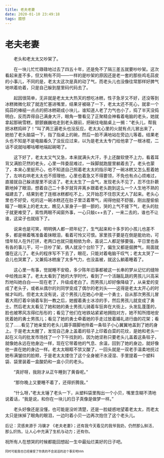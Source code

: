```yaml
---
title: 老夫老妻
date: 2020-01-10 23:49:18
tags: 臆想
---
```


# 老夫老妻

&emsp;&emsp;老头和老太太又吵架了。<br>

<!--more-->

&emsp;&emsp;在一块儿忙忙碌碌地过去了四五十年，还是免不了隔三差五就要吵吵架。这次看起来差不多，但又稍有不同——一样的是吵架的原因还是老一套的那些鸡毛蒜皮的小事儿，不同的是，老太太这次是真的动了气，而老头儿也没像往常那样好脾气地哄着劝着，只是自己躲到屋里码代码去了。<br>

&emsp;&emsp;起因很简单，无非就是老太太大热天的想吃冰糕，性子急牙又不好，还没等到冰糕微微化软了就连忙塞进嘴里，结果牙被硌了一下，老太太还不死心，就拿一个捣蒜的棒槌一点点的把冰糕砸成小块儿，谁知道人老了力气也小了，捣了半天没捣明白，反而弄得自己满身大汗，眼角一瞥看见了正聚精会神看着电脑的老头，她就拿起那碗雪糕，颤颤巍巍地走到老头跟前，把碗往电脑桌上一搁：“老头儿，帮我把冰糕捣碎了！”叫了两三遍老头也没反应，老太太心里的火就有点儿冒出来了，她拍了老头脑袋一下，指了指桌上的碗，然后一脸不满地站在旁边儿等着。结果老头也不知是不是电脑看久了没反应过来，以为是老太太专门给他拿了一根冰棍，二话不说就咕嘟咕嘟地端起碗喝了。<br>

&emsp;&emsp;这下好了，老太太又气又急，本来就满头大汗，手上还酸软使不上力，看着耳背又满脸茫然的老头，心里一阵委屈难过，一跺脚就跑屋里躺着去了。老头也蒙了，本来心里挺开心，也不知道自己照着老太太的指示喝了一碗冰糕又怎么惹着她了，左哄右哄老太太也不搭理他，心里也着急又不得要领，不免也有点心烦难过，直接就自己躲进屋里不说话了。老太太生了一会气，发现老头不见了，忍不住扑簌簌地掉了眼泪，想着自己二十多岁就背井离乡跟着老头跑到这么一个人生地不熟的福建去了，结果到老了连根冰糕都吃不上，又开始忍不住怨天尤人了起来。老头心里也不好受，吃的这一碗冰糕还在肚子里泛着寒气，闹得他挺不舒服，刚出屋偷偷瞄了一眼床上的老太太，瞧见人家身子一颤一颤的，哭的上气不接下气，老头的肚子就更难受了，索性两眼不闻窗外事，一心只敲c++去了，一来二去的，谁也不让谁，这梁子也就结下了。<br>

&emsp;&emsp;说来也是可笑，明明俩人都一把年纪了，生气起来和十多岁的小孩儿也差不多，都是噘着嘴准备着抹眼泪，看着可怜又可恨。家里孩子要是在倒是能劝劝，可惜年轻人在外打拼，老两口也就只能相依为命，虽说二人都足够要强，平日里也各有各的事儿干，可一旦吵了架，俩人就没个台阶下了，偏生又都是倔脾气，局面就僵在这儿了。老头的程序写不下去了，眼花，只能对着电脑干叹气；老太太哭了一会儿也哭累了，又兼捣冰糕废了太多气力，也没盖被，就这么躺着睡着了。<br>

&emsp;&emsp;这心里一有事，觉就睡不安稳，多少陈年旧事都被这一长串的梦从记忆的缝隙中给拽出来了。老太太看到了她的大学时代，看到了一个活蹦乱跳的男孩儿兴高采烈地叫她白白——现在老了，升级成老白了。而男孩儿却好像降级了，从亲爱的变成了老头子，或者从偶尔的刘同学变成了偶尔的老刘头——这得是老太太开心的时候才叫的。但老太太没有说，这个男孩儿在她心中是一个勇士，自从那次男孩儿冒着大雨打着伞骑着车到一教之后，她握着勇士冰凉的手，然后男孩儿就变成了勇士。然后老太太看见了她和她的勇士男孩儿骑着车狂奔在大街上，头发乱蓬蓬的，脸也被寒风冻得红彤彤的；看见了他们在地铁站紧紧地拥抱对方，她不知所措地安抚着她的勇士男孩儿；看见了她的勇士牵着她的手走过放着婚礼进行曲的花架；看见了......看见了她亲爱的老头儿蹑手蹑脚地拎着一条毯子小心翼翼地盖到了她的身上。于是老太太醒了，发现自己身上盖着的毯子上印着白菜的花纹，是她和老头一起在义乌的批发市场找了一个下午找到的，因为她坚称只要老头儿盖着这条毯子，就像她永远在他身边一样，现在它带着他的气息、余温，回到了她的身边，就好像他一直在她的身边一样。老太太眼眶不禁又酸了，一回头就是一双老手温柔地抚过她布满皱纹的脸颊，于是老太太搂住了这个全身被汗水浸湿、手里提着一个塑料袋、袋里装着一盒酸奶和一盒小贝的老头。<br>

&emsp;&emsp;“真好呀，我刚才从正午睡到了黄昏呢。”<br>

&emsp;&emsp;“那你晚上又要睡不着了，还得折腾我。”<br>

&emsp;&emsp;“什么呀，”老太太锤了老头一下，从塑料袋里掏出一个小贝，嘴里含糊不清地说着话，“我是说，和你在一块儿的日子真像是做梦一样。”<br>

&emsp;&emsp;老头好像还是没懂，也可能是没听清楚，还是一脸疑惑地望着老太太，而老太太只是抹掉了眼角的眼泪，一边叼着小贝一边再次抱住了这个老头儿。<br>

<font size=2>后记：灵感来源于 冯骥才 《老夫老妻》；还有我今天看见的我爷我奶，仍然那么鲜活，那么炽热，让人心中充满了生机与动力；还有你。</font>
<br>

祝所有人在想哭的时候都能回想起一生中最灿烂美好的日子吧。<br>

<font size=1>同时可能我也已经接受了你真的不会说话的这个事实吧hhh</font>

